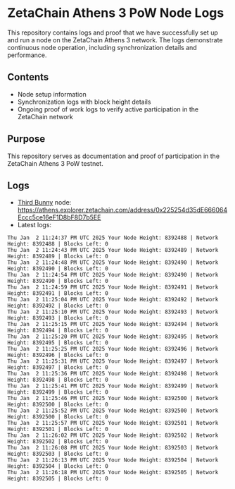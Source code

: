 # ZetaChain Athens 3 PoW Node Logs
This repository contains logs and proof that we have successfully set up and run a node on the ZetaChain Athens 3 network. The logs demonstrate continuous node operation, including synchronization details and performance.

## Contents
- Node setup information
- Synchronization logs with block height details
- Ongoing proof of work logs to verify active participation in the ZetaChain network

## Purpose
This repository serves as documentation and proof of participation in the ZetaChain Athens 3 PoW testnet.

## Logs

- [Third Bunny](https://thirdbunny.xyz/) node: https://athens.explorer.zetachain.com/address/0x225254d35dE666064Eccc5ce16eF1D8bF8D7b5EE
- Latest logs:
```
Thu Jan  2 11:24:37 PM UTC 2025 Your Node Height: 8392488 | Network Height: 8392488 | Blocks Left: 0
Thu Jan  2 11:24:43 PM UTC 2025 Your Node Height: 8392489 | Network Height: 8392489 | Blocks Left: 0
Thu Jan  2 11:24:48 PM UTC 2025 Your Node Height: 8392490 | Network Height: 8392490 | Blocks Left: 0
Thu Jan  2 11:24:54 PM UTC 2025 Your Node Height: 8392490 | Network Height: 8392490 | Blocks Left: 0
Thu Jan  2 11:24:59 PM UTC 2025 Your Node Height: 8392491 | Network Height: 8392491 | Blocks Left: 0
Thu Jan  2 11:25:04 PM UTC 2025 Your Node Height: 8392492 | Network Height: 8392492 | Blocks Left: 0
Thu Jan  2 11:25:10 PM UTC 2025 Your Node Height: 8392493 | Network Height: 8392493 | Blocks Left: 0
Thu Jan  2 11:25:15 PM UTC 2025 Your Node Height: 8392494 | Network Height: 8392494 | Blocks Left: 0
Thu Jan  2 11:25:20 PM UTC 2025 Your Node Height: 8392495 | Network Height: 8392495 | Blocks Left: 0
Thu Jan  2 11:25:25 PM UTC 2025 Your Node Height: 8392496 | Network Height: 8392496 | Blocks Left: 0
Thu Jan  2 11:25:31 PM UTC 2025 Your Node Height: 8392497 | Network Height: 8392497 | Blocks Left: 0
Thu Jan  2 11:25:36 PM UTC 2025 Your Node Height: 8392498 | Network Height: 8392498 | Blocks Left: 0
Thu Jan  2 11:25:41 PM UTC 2025 Your Node Height: 8392499 | Network Height: 8392499 | Blocks Left: 0
Thu Jan  2 11:25:46 PM UTC 2025 Your Node Height: 8392500 | Network Height: 8392500 | Blocks Left: 0
Thu Jan  2 11:25:52 PM UTC 2025 Your Node Height: 8392500 | Network Height: 8392500 | Blocks Left: 0
Thu Jan  2 11:25:57 PM UTC 2025 Your Node Height: 8392501 | Network Height: 8392501 | Blocks Left: 0
Thu Jan  2 11:26:02 PM UTC 2025 Your Node Height: 8392502 | Network Height: 8392502 | Blocks Left: 0
Thu Jan  2 11:26:08 PM UTC 2025 Your Node Height: 8392503 | Network Height: 8392503 | Blocks Left: 0
Thu Jan  2 11:26:13 PM UTC 2025 Your Node Height: 8392504 | Network Height: 8392504 | Blocks Left: 0
Thu Jan  2 11:26:18 PM UTC 2025 Your Node Height: 8392505 | Network Height: 8392505 | Blocks Left: 0
```
